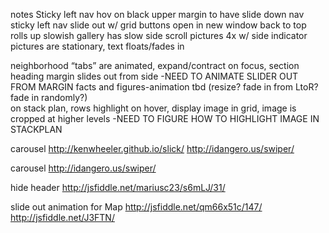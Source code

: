 notes
Sticky left nav
hov on black upper margin to have slide down nav
sticky left nav slide out w/ grid
buttons open in new window
back to top rolls up slowish
gallery has slow side scroll pictures 4x w/ side indicator
pictures are stationary, text floats/fades in

neighborhood “tabs” are animated, expand/contract on focus, section heading margin slides out from side
-NEED TO ANIMATE SLIDER OUT FROM MARGIN
facts and figures-animation tbd (resize? fade in from LtoR? fade in randomly?)
<br>
on stack plan, rows highlight on hover, display image in grid, image is cropped at higher levels
-NEED TO FIGURE HOW TO HIGHLIGHT IMAGE IN STACKPLAN

carousel http://kenwheeler.github.io/slick/
http://idangero.us/swiper/

carousel http://idangero.us/swiper/

hide header http://jsfiddle.net/mariusc23/s6mLJ/31/

slide out animation for Map http://jsfiddle.net/qm66x51c/147/ http://jsfiddle.net/J3FTN/
